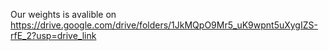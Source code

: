 
Our weights is avalible on https://drive.google.com/drive/folders/1JkMQpO9Mr5_uK9wpnt5uXygIZS-rfE_2?usp=drive_link

